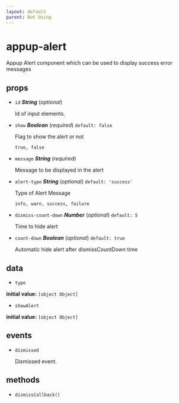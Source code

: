 ```yaml
---
layout: default
parent: Not Using
---
```

# appup-alert 

Appup Alert component which can be used to display success error messages 

## props 

- `id` ***String*** (*optional*) 

  Id of input elements. 

- `show` ***Boolean*** (*required*) `default: false` 

  Flag to show the alert or not
  
  `true, false` 

- `message` ***String*** (*required*) 

  Message to be displayed in the alert 

- `alert-type` ***String*** (*optional*) `default: 'success'` 

  Type of Alert Message
  
  `info, warn, success, failure` 

- `dismiss-count-down` ***Number*** (*optional*) `default: 5` 

  Time to hide alert 

- `count-down` ***Boolean*** (*optional*) `default: true` 

  Automatic hide alert after dismissCountDown time 

## data 

- `type` 

**initial value:** `[object Object]` 

- `showAlert` 

**initial value:** `[object Object]` 

## events 

- `dismissed` 

  Dismissed event. 

## methods 

- `dismissCallback()` 

